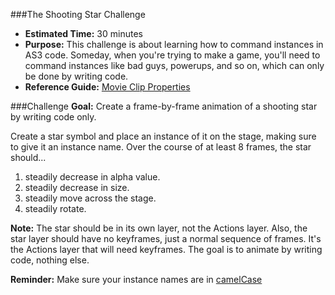 ###The Shooting Star Challenge
* **Estimated Time:** 30 minutes
* **Purpose:** This challenge is about learning how to command instances in AS3 code. Someday, when you're trying to make a game, you'll need to command instances like bad guys, powerups, and so on, which can only be done by writing code.
* **Reference Guide:** [Movie Clip Properties](https://github.com/christensenacademy/christensen-academy/blob/master/modules/beginning-actionscript/reference.md#movie-clip-properties)

###Challenge
**Goal:** Create a frame-by-frame animation of a shooting star by writing code only.

Create a star symbol and place an instance of it on the stage, making sure to give it an instance name. Over the course of at least 8 frames, the star should...

1. steadily decrease in alpha value.
2. steadily decrease in size.
3. steadily move across the stage.
4. steadily rotate.

**Note:** The star should be in its own layer, not the Actions layer. Also, the star layer should have no keyframes, just a normal sequence of frames. It's the Actions layer that will need keyframes. The goal is to animate by writing code, nothing else.

**Reminder:** Make sure your instance names are in [camelCase](https://github.com/christensenacademy/christensen-academy/blob/master/modules/beginning-actionscript/reference.md#camelcase-and-uppercamelcase)